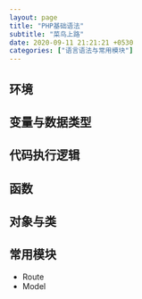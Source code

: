 ```yaml
---
layout: page
title: "PHP基础语法"
subtitle: "菜鸟上路"
date: 2020-09-11 21:21:21 +0530
categories: ["语言语法与常用模块"]
---
```


## 环境

## 变量与数据类型

## 代码执行逻辑

## 函数

## 对象与类

## 常用模块

- Route
- Model

